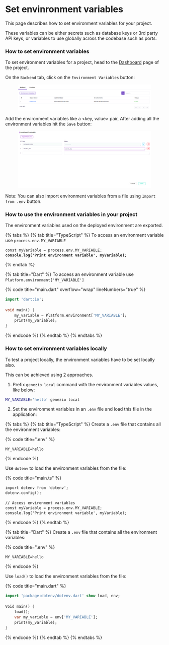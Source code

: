 # Set envinronment variables

This page describes how to set environment variables for your project.

These variables can be either secrets such as database keys or 3rd party API keys, or variables to use globally across the codebase such as ports.

### How to set environment variables

To set environment variables for a project, head to the [Dashboard](https://dev.app.genez.io/dashboard) page of the project.

On the `Backend` tab, click on the `Environment Variables` button:

<figure><img src=".gitbook/assets/image (25).png" alt=""><figcaption></figcaption></figure>

Add the environment variables like a \<key, value> pair, After adding all the environment variables hit the `Save` button:

<figure><img src=".gitbook/assets/image (31).png" alt=""><figcaption></figcaption></figure>

Note: You can also import environment variables from a file using `Import from .env` button.

### How to use the environment variables in your project

The environment variables used on the deployed environment are exported.

{% tabs %}
{% tab title="TypeScript" %}
To access an environment variable use `process.env.MY_VARIABLE`

<pre class="language-typescript" data-title="main.ts" data-overflow="wrap" data-line-numbers><code class="lang-typescript">const myVariable = process.env.MY_VARIABLE;
<strong>console.log('Print environment variable', myVariable);
</strong></code></pre>
{% endtab %}

{% tab title="Dart" %}
To access an environment variable use `Platform.environment['MY_VARIABLE']`

{% code title="main.dart" overflow="wrap" lineNumbers="true" %}
```dart
import 'dart:io';

void main() {
    my_variable = Platform.environment['MY_VARIABLE'];
    print(my_variable);
}
```
{% endcode %}
{% endtab %}
{% endtabs %}

### How to set environment variables locally

To test a project locally, the environment variables have to be set locally also.&#x20;

This can be achieved using 2 approaches.

1. Prefix `genezio local` command with the environment variables values, like below:

```bash
MY_VARIABLE='hello' genezio local
```

2. Set the environment variables in an `.env` file and load this file in the application:

{% tabs %}
{% tab title="TypeScript" %}
Create a `.env` file that contains all the environment variables:

{% code title=".env" %}
```
MY_VARIABLE=hello
```
{% endcode %}

Use `dotenv` to load the environment variables from the file:

{% code title="main.ts" %}
```
import dotenv from 'dotenv';
dotenv.config();

// Access environment variables
const myVariable = process.env.MY_VARIABLE;
console.log('Print environment variable', myVariable);
```
{% endcode %}
{% endtab %}

{% tab title="Dart" %}
Create a `.env` file that contains all the environment variables:

{% code title=".env" %}
```
MY_VARIABLE=hello
```
{% endcode %}

Use `load()` to load the environment variables from the file:

{% code title="main.dart" %}
```dart
import 'package:dotenv/dotenv.dart' show load, env;

Void main() {
    load();
    var my_variable = env['MY_VARIABLE'];
    print(my_variable);
}
```
{% endcode %}
{% endtab %}
{% endtabs %}

